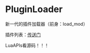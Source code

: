 # PluginLoader

新一代的插件加载器（前身：load_mod）

插件列表：[传送门](https://gitcode.com/lvzhiyuan_0925/plugins/)

LuaAPIs看源码！！！
